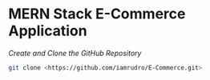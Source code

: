 # MERN Stack E-Commerce Application

*Create and Clone the GitHub Repository*

```bash
git clone <https://github.com/iamrudro/E-Commerce.git>
```

